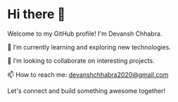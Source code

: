 # Hi there 👋

Welcome to my GitHub profile! I'm Devansh Chhabra.

🌱 I’m currently learning and exploring new technologies.

👯 I’m looking to collaborate on interesting projects.

📫 How to reach me: [devanshchhabra2020@gmail.com](mailto:devanshchhabra2020@gmail.com)

Let's connect and build something awesome together!
